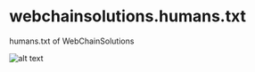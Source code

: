 # webchainsolutions.humans.txt
humans.txt of WebChainSolutions

![alt text](https://raw.githubusercontent.com/JonnyBanana/jonnybanana.humans.txt/master/humans.jpg)
